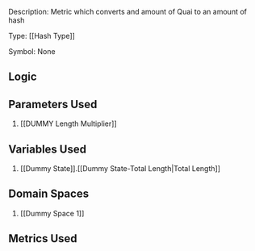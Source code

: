 Description: Metric which converts and amount of Quai to an amount of hash

Type: [[Hash Type]]

Symbol: None

## Logic


## Parameters Used
1. [[DUMMY Length Multiplier]]

## Variables Used
1. [[Dummy State]].[[Dummy State-Total Length|Total Length]]

## Domain Spaces
1. [[Dummy Space 1]]
## Metrics Used
